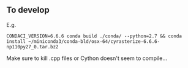 To develop
---------

E.g.
```
CONDACI_VERSION=6.6.6 conda build ./conda/ --python=2.7 && conda install ~/miniconda3/conda-bld/osx-64/cyrasterize-6.6.6-np110py27_0.tar.bz2
```
Make sure to kill .cpp files or Cython doesn't seem to compile...